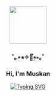 <div id="header" align="center">
  <img src="https://i.giphy.com/media/v1.Y2lkPTc5MGI3NjExbTZkenUxYzMyeGE3Z3JvcnU4amthaGtmczZqYmxpOGZ1OGVxY2VoNiZlcD12MV9pbnRlcm5hbF9naWZfYnlfaWQmY3Q9Zw/Dzv7JShHYPDP2/giphy.gif" width="100"/>
</div>
<div align="center">
  <h3>˚｡⋆⭑✧🔭๋࣭⭑⋆｡˚</h3>
  <h3>Hi, I'm Muskan</h3>
    <p align="center">
      <a href="https://git.io/typing-svg" rel="nofollow">
        <img src="https://readme-typing-svg.demolab.com?font=Fira+Code&size=24&pause=1000&color=7B0000&center=true&width=435&lines=FinTech;AI/ML+Researcher;Computer+Vision;Web+Developer;UI/UX+Designer;Artist" alt="Typing SVG">
      </a>
    </p>
</div>
